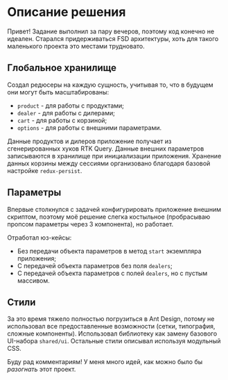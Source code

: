 # Описание решения

Привет! Задание выполнил за пару вечеров, поэтому код конечно не идеален. Старался придерживаться FSD архитектуры, хоть для такого маленького проекта это местами трудновато.

## Глобальное хранилище

Создал редюсеры на каждую сущность, учитывая то, что в будущем они могут быть масштабированы:
- `product` - для работы с продуктами;
- `dealer` - для работы с дилерами;
- `cart` - для работы с корзиной;
- `options` - для работы с внешними параметрами.

Данные продуктов и дилеров приложение получает из сгенерированных хуков RTK Query. Данные внешних параметров записываются в хранилище при инициализации приложения. Хранение данных корзины между сессиями организовано благодаря базовой настройке `redux-persist`. 

## Параметры

Впервые столкнулся с задачей конфигурировать приложение внешним скриптом, поэтому моё решение слегка костыльное (пробрасываю пропсом параметры через 3 компонента), но работает.

Отработал юз-кейсы:
- Без передачи объекта параметров в метод `start` экземпляра приложения; 
- С передачей объекта параметров без поля `dealers`;
- С передачей объекта параметров с полей `dealers`, но с пустым массивом.

## Стили

За это время тяжело полностью погрузиться в Ant Design, потому не использовал все предоставленные возможности (сетки, типография, сложные компоненты). Использовал библиотеку как замену базового UI-набора `shared/ui`. Остальные стили описывал используя модульный CSS.

Буду рад комментариям! У меня много идей, как можно было бы *разогнать* этот проект. 
